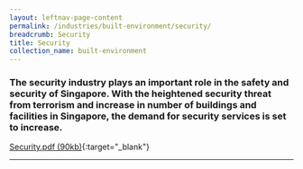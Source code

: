 ```yaml
---
layout: leftnav-page-content
permalink: /industries/built-environment/security/
breadcrumb: Security
title: Security
collection_name: built-environment
---
```


### The security industry plays an important role in the safety and security of Singapore. With the heightened security threat from terrorism and increase in number of buildings and facilities in Singapore, the demand for security services is set to increase.

[Security.pdf (90kb)](/images/PDF/Built-Environment/Security.pdf){:target="_blank"}

---
